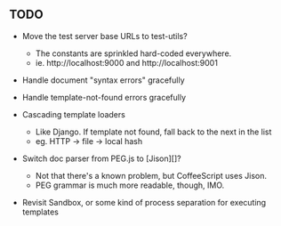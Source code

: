 TODO
----

* Move the test server base URLs to test-utils?
    * The constants are sprinkled hard-coded everywhere.
    * ie. http://localhost:9000 and http://localhost:9001

* Handle document "syntax errors" gracefully

* Handle template-not-found errors gracefully

* Cascading template loaders
    * Like Django. If template not found, fall back to the next in the list
    * eg. HTTP -> file -> local hash

* Switch doc parser from PEG.js to [Jison][]?
    * Not that there's a known problem, but CoffeeScript uses Jison.
    * PEG grammar is much more readable, though, IMO.

* Revisit Sandbox, or some kind of process separation for executing templates
